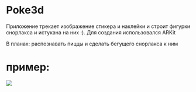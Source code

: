# Poke3d

Приложение трекает изображение стикера и наклейки и строит фигурки снорлакса и истукана на них :). Для создания использовался ARKit

В планах: распознавать пиццы и сделать бегущего снорлакса к ним

# пример: 



![](https://github.com/annagogley/Poke3d/blob/main/promo.gif)
